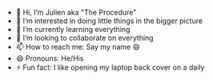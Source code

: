 - 👋 Hi, I’m Julien aka "The Procedure"
- 👀 I’m interested in doing little things in the bigger picture
- 🌱 I’m currently learning everything
- 💞️ I’m looking to collaborate on everything
- 📫 How to reach me: Say my name 😄
- 😄 Pronouns: He/His
- ⚡ Fun fact: I like opening my laptop back cover on a daily

<!---
JulienNyambal-hyperiondev/JulienNyambal-hyperiondev is a ✨ special ✨ repository because its `README.md` (this file) appears on your GitHub profile.
You can click the Preview link to take a look at your changes.
--->
